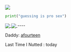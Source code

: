 ![](https://komarev.com/ghpvc/?username=afourteenn&color=39D353)

```py
print("guessing is pro sex")
```
    
  


<a href="https://github.com/anuraghazra/github-readme-stats">
  <img align="center" src="https://github-readme-stats.vercel.app/api?username=afourteenn&hide=stars,issues&count_private=true&show_icons=true&theme=gotham"/>
</a>
<a href="https://github.com/anuraghazra/github-readme-stats">
  <img align="center" src="https://github-readme-stats.vercel.app/api/top-langs/?username=afourteenn&layout=compact&theme=gotham" />
</a>
----

Daddy: [afourteen](https://github.com/afourteenn)

Last Time I Nutted : today

